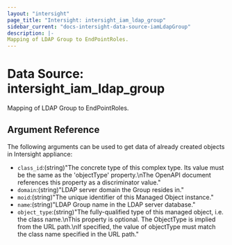 ```yaml
---
layout: "intersight"
page_title: "Intersight: intersight_iam_ldap_group"
sidebar_current: "docs-intersight-data-source-iamLdapGroup"
description: |-
Mapping of LDAP Group to EndPointRoles.
---
```


# Data Source: intersight_iam_ldap_group
Mapping of LDAP Group to EndPointRoles.
## Argument Reference
The following arguments can be used to get data of already created objects in Intersight appliance:
* `class_id`:(string)"The concrete type of this complex type. Its value must be the same as the 'objectType' property.\nThe OpenAPI document references this property as a discriminator value."
* `domain`:(string)"LDAP server domain the Group resides in."
* `moid`:(string)"The unique identifier of this Managed Object instance."
* `name`:(string)"LDAP Group name in the LDAP server database."
* `object_type`:(string)"The fully-qualified type of this managed object, i.e. the class name.\nThis property is optional. The ObjectType is implied from the URL path.\nIf specified, the value of objectType must match the class name specified in the URL path."

